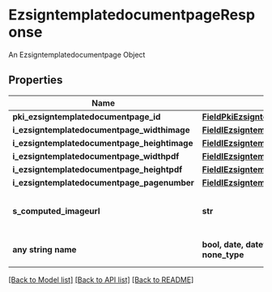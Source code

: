 # EzsigntemplatedocumentpageResponse

An Ezsigntemplatedocumentpage Object

## Properties
Name | Type | Description | Notes
------------ | ------------- | ------------- | -------------
**pki_ezsigntemplatedocumentpage_id** | [**FieldPkiEzsigntemplatedocumentpageID**](FieldPkiEzsigntemplatedocumentpageID.md) |  | 
**i_ezsigntemplatedocumentpage_widthimage** | [**FieldIEzsigntemplatedocumentpageWidthimage**](FieldIEzsigntemplatedocumentpageWidthimage.md) |  | 
**i_ezsigntemplatedocumentpage_heightimage** | [**FieldIEzsigntemplatedocumentpageHeightimage**](FieldIEzsigntemplatedocumentpageHeightimage.md) |  | 
**i_ezsigntemplatedocumentpage_widthpdf** | [**FieldIEzsigntemplatedocumentpageWidthpdf**](FieldIEzsigntemplatedocumentpageWidthpdf.md) |  | 
**i_ezsigntemplatedocumentpage_heightpdf** | [**FieldIEzsigntemplatedocumentpageHeightpdf**](FieldIEzsigntemplatedocumentpageHeightpdf.md) |  | 
**i_ezsigntemplatedocumentpage_pagenumber** | [**FieldIEzsigntemplatedocumentpagePagenumber**](FieldIEzsigntemplatedocumentpagePagenumber.md) |  | 
**s_computed_imageurl** | **str** | The Url to the Ezsigntemplatedocumentpage&#39;s rasterized image.  Url will expire after 5 minutes. | 
**any string name** | **bool, date, datetime, dict, float, int, list, str, none_type** | any string name can be used but the value must be the correct type | [optional]

[[Back to Model list]](../README.md#documentation-for-models) [[Back to API list]](../README.md#documentation-for-api-endpoints) [[Back to README]](../README.md)


